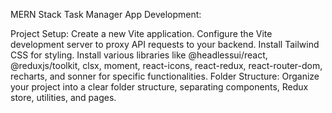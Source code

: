 
MERN Stack Task Manager App Development:

Project Setup:
Create a new Vite application.
Configure the Vite development server to proxy API requests to your backend.
Install Tailwind CSS for styling.
Install various libraries like @headlessui/react, @reduxjs/toolkit, clsx, moment, react-icons, react-redux, react-router-dom, recharts, and sonner for specific functionalities.
Folder Structure:
Organize your project into a clear folder structure, separating components, Redux store, utilities, and pages.